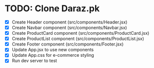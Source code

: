 # TODO: Clone Daraz.pk

- [x] Create Header component (src/components/Header.jsx)
- [x] Create Navbar component (src/components/Navbar.jsx)
- [x] Create ProductCard component (src/components/ProductCard.jsx)
- [x] Create ProductList component (src/components/ProductList.jsx)
- [x] Create Footer component (src/components/Footer.jsx)
- [x] Update App.jsx to use new components
- [x] Update App.css for e-commerce styling
- [x] Run dev server to test
